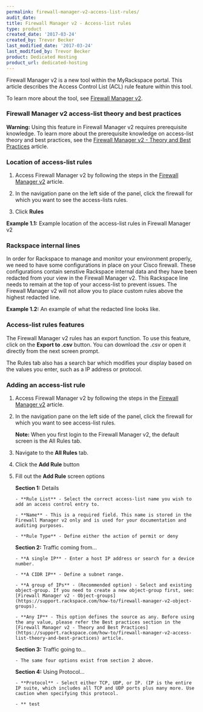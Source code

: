 ```yaml
---
permalink: firewall-manager-v2-access-list-rules/
audit_date:
title: Firewall Manager v2 - Access-list rules
type: product
created_date: '2017-03-24'
created_by: Trevor Becker
last_modified_date: '2017-03-24'
last_modified_by: Trevor Becker
product: Dedicated Hosting
product_url: dedicated-hosting
---
```


Firewall Manager v2 is a new tool within the MyRackspace portal. This article describes the Access Control List (ACL) rule feature within this tool. 

To learn more about the tool, see [Firewall Manager v2](https://support.rackspace.com/how-to/firewall-manager-v2).

### Firewall Manager v2 access-list theory and best practices

**Warning:** Using this feature in Firewall Manager v2 requires prerequisite knowledge. To learn more about the prerequisite knowledge on access-list theory and best practices, see the [Firewall Manager v2 - Theory and Best Practices](https://support.rackspace.com/how-to/firewall-manager-v2-access-list-theory-and-best-practices) article.

### Location of access-list rules

1. Access Firewall Manager v2 by following the steps in the [Firewall Manager v2](https://support.rackspace.com/how-to/firewall-manager-v2) article.

2. In the navigation pane on the left side of the panel, click the firewall for which you want to see the access-lists rules.

3. Click **Rules**

  **Example 1.1:** Example location of the access-list rules in Firewall Manager v2
  <!-- Image "FWCPv2 Article 6 Image Rules" --->

### Rackspace internal lines

In order for Rackspace to manage and monitor your environment properly, we need to have some configurations in place on your Cisco firewall. These configurations contain senstive Rackspace internal data and they have been redacted from your view in the Firewall Manager v2. This Rackspace line needs to remain at the top of your access-list to prevent issues. The Firewall Manager v2 will not allow you to place custom rules above the highest redacted line.

**Example 1.2:** An example of what the redacted line looks like.
<!-- Image "FWCPv2 Article 6 Redacted Line" --->

### Access-list rules features

The Firewall Manager v2 rules has an export function. To use this feature, click on the **Export to .csv** button. You can download the .csv or open it directly from the next screen prompt.

The Rules tab also has a search bar which modifies your display based on the values you enter, such as a IP address or protocol.

### Adding an access-list rule

1. Access Firewall Manager v2 by following the steps in the [Firewall Manager v2](https://support.rackspace.com/how-to/firewall-manager-v2) article.

2. In the navigation pane on the left side of the panel, click the firewall for which you want to see access-list rules.

    **Note:** When you first login to the Firewall Manager v2, the default screen is the All Rules tab.
    
3. Navigate to the **All Rules** tab.

4. Click the **Add Rule** button

5. Fill out the **Add Rule** screen options

   **Section 1:** Details 
  
       - **Rule List** - Select the correct access-list name you wish to add an access control entry to.
  
       - **Name** - This is a required field. This name is stored in the Firewall Manager v2 only and is used for your documentation and auditing purposes.
  
       - **Rule Type** - Define either the action of permit or deny
  
   **Section 2:** Traffic coming from...
  
       - **A single IP** - Enter a host IP address or search for a device number.
  
       - **A CIDR IP** - Define a subnet range.
  
       - **A group of IPs** - (Recommended option) - Select and existing object-group. If you need to create a new object-group first, see: [Firewall Manager v2 - Object-groups](https://support.rackspace.com/how-to/firewall-manager-v2-object-groups).
  
       - **Any IP** - This option defines the source as any. Before using the any value, please refer the Best practices section in the [Firewall Manager v2 - Theory and Best Practices](https://support.rackspace.com/how-to/firewall-manager-v2-access-list-theory-and-best-practices) article. 
  
   **Section 3:** Traffic going to...
  
       - The same four options exist from section 2 above.
  
   **Section 4:** Using Protocol...
  
       - **Protocol** - Select either TCP, UDP, or IP. (IP is the entire IP suite, which includes all TCP and UDP ports plus many more. Use caution when specifying this protocol.
  
       - ** test
  
   
